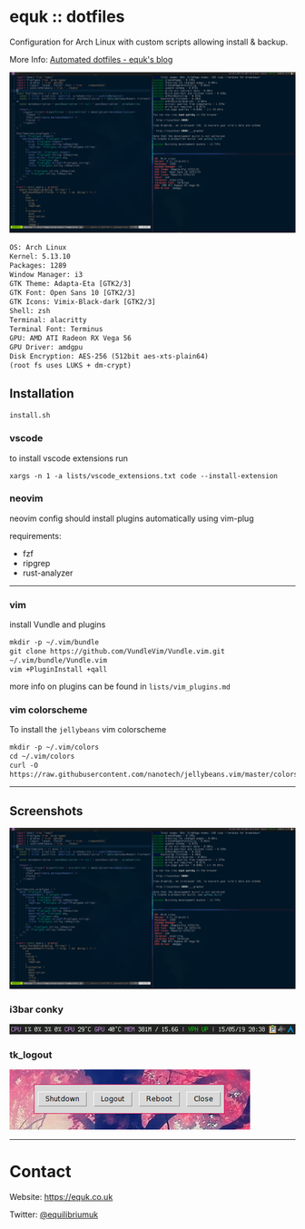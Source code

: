 # equk :: dotfiles

Configuration for Arch Linux with custom scripts allowing install & backup.

More Info: [Automated dotfiles - equk's blog](https://equk.co.uk/2019/07/24/automated-dotfiles)

![](./screenshots/linux_desktop.png)

    OS: Arch Linux
    Kernel: 5.13.10
    Packages: 1289
    Window Manager: i3
    GTK Theme: Adapta-Eta [GTK2/3]
    GTK Font: Open Sans 10 [GTK2/3]
    GTK Icons: Vimix-Black-dark [GTK2/3]
    Shell: zsh
    Terminal: alacritty
    Terminal Font: Terminus
    GPU: AMD ATI Radeon RX Vega 56
    GPU Driver: amdgpu
    Disk Encryption: AES-256 (512bit aes-xts-plain64)
    (root fs uses LUKS + dm-crypt)

## Installation

    install.sh

### vscode

to install vscode extensions run

    xargs -n 1 -a lists/vscode_extensions.txt code --install-extension

### neovim

neovim config should install plugins automatically using vim-plug

requirements:

- fzf
- ripgrep
- rust-analyzer

---

### vim

install Vundle and plugins

    mkdir -p ~/.vim/bundle
    git clone https://github.com/VundleVim/Vundle.vim.git ~/.vim/bundle/Vundle.vim
    vim +PluginInstall +qall

more info on plugins can be found in `lists/vim_plugins.md`

### vim colorscheme

To install the `jellybeans` vim colorscheme

    mkdir -p ~/.vim/colors
    cd ~/.vim/colors
    curl -O https://raw.githubusercontent.com/nanotech/jellybeans.vim/master/colors/jellybeans.vim

---

## Screenshots

![](./screenshots/linux_desktop.png)

### i3bar conky

![](./screenshots/i3bar_conky.png)

### tk_logout

![](./screenshots/tk_logout_07062014.png)

---

# Contact

Website: https://equk.co.uk

Twitter: [@equilibriumuk](https://twitter.com/equilibriumuk)
